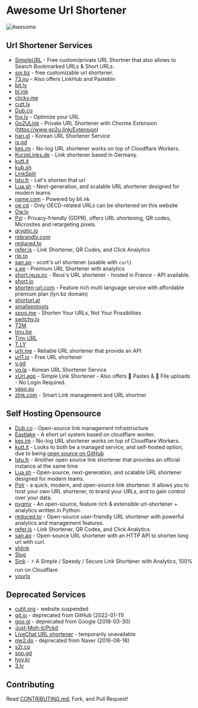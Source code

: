 # Awesome Url Shortener

<img src="https://awesome.re/badge.svg" alt="Awesome">

## Url Shortener Services

* [SimpleURL](https://simpleURL.tech) - Free custom/private URL Shortner that also allows to Search Bookmarked URLs & Short URLs.
* [sor.bz](https://sor.bz) - free customizable url shortener.
* [73.nu](https://shorturl.73.nu) - Also offers LinkHub and Pastebin
* [bit.ly](https://bitly.com)
* [bl.ink](https://www.bl.ink)
* [clicky.me](https://clicky.me)
* [cutt.ly](https://cutt.ly)
* [Dub.co](https://dub.co)
* [fox.ly](https://foxlyme.com/) - Optimize your URL
* [Go2ULink](https://go2u.link/) - Private URL Shortener with Chorme Extension (https://www.go2u.link/Extension)
* [han.gl](https://han.gl) - Korean URL Shortener Service
* [is.gd](https://is.gd)
* [kes.im](https://kes.im) - No-log URL shortener works on top of Cloudflare Workers.
* [KurzeLinks.de](https://kurzelinks.de) - Link shortener based in Germany.
* [kutt.it](https://kutt.it)
* [kub.sh](https://kub.sh)
* [LinkSplit](https://linksplit.io/url-shortener)
* [lstu.fr](https://lstu.fr/) - Let's shorten that url
* [Lua.sh](https://www.lua.sh) - Next-generation, and scalable URL shortener designed for modern teams
* [name.com](https://www.name.com/branded-url-shortener) - Powered by bli.nk
* [oe.cd](https://oe.cd/) - Only OECD-related URLs can be shortened on this website
* [Ow.ly](https://ow.ly)
* [Pxl](https://www.pxl.to/) - Privacy-friendly (GDPR), offers URL shortening, QR codes, Microsites and retargeting pixels.
* [qryptic.io](https://qryptic.io)
* [rebrandly.com](https://rebrandly.com)
* [reduced.to](https://reduced.to)
* [refer.is](https://refer.is/) - Link Shortener, QR Codes, and Click Analytics
* [rip.to](https://rip.to)
* [san.aq](https://san.aq) - scott's url shortener (usable with `curl`)
* [s.ee](https://s.ee) - Premium URL Shortener with analytics
* [short.reus.nc](https://short.reus.nc) - Reus's URL shortener - hosted in France - API available.
* [short.io](https://short.io)
* [shorten-url.com](https://shorten-url.com) - Feature rich multi language service with affordable premium plan (lyn.bz domain)
* [shorturl.at](https://www.shorturl.at)
* [smallseotools](https://smallseotools.com/url-shortener)
* [spoo.me](https://spoo.me/) - Shorten Your URLs, Not Your Possiblities
* [switchy.io](https://switchy.io)
* [T2M](https://t2mio.com)
* [tinu.be](https://tinu.be)
* [Tiny URL](https://tiny.cc)
* [T.LY](https://t.ly)
* [urlr.me](https://urlr.me/en) - Reliable URL shortener that provide an API
* [url1.io](https://url1.io) - Free URL shortener
* [v.gd](https://v.gd)
* [vo.la](https://vo.la/) - Korean URL Shortener Service
* [xUrl.app](https://xurl.app) - Simple Link Shortener - Also offers 📄 Pastes & 📁 File uploads - No Login Required.
* [yaso.su](https://yaso.su/)
* [zlnk.com](https://zlnk.com/) - Smart Link management and URL shortner

## Self Hosting Opensource

* [Dub.co](https://dub.co) - Open-source link management infrastructure
* [Eastlake](https://github.com/Likenttt/eastlake-cloudflare-worker-short-url) - A short url system based on cloudflare worker.
* [kes.im](https://kes.im) - No-log URL shortener works on top of Cloudflare Workers.
* [kutt.it](https://kutt.it) - Looks to both be a managed service, and self-hosted option, due to being [open source on GitHub](https://github.com/thedevs-network/kutt)
* [lstu.fr](https://framagit.org/fiat-tux/hat-softwares/lstu/) - Another open source link shortener that provides an official instance at the same time
* [Lua.sh](https://github.com/luadotsh/lua) - Open-source, next-generation, and scalable URL shortener designed for modern teams.
* [Polr](https://polrproject.org) - a quick, modern, and open-source link shortener. It allows you to host your own URL shortener, to brand your URLs, and to gain control over your data.
* [pygmy](https://github.com/amitt001/pygmy) - An open-source, feature rich & extensible url-shortener + analytics written in Python.
* [reduced.to](https://reduced.to) - Open-source user-friendly URL shortener with powerful analytics and management features.
* [refer.is](https://refer.is/) - Link Shortener, QR Codes, and Click Analytics
* [san.aq](https://github.com/neutronscott/sanaq) - Open-source URL shortener with an HTTP API to shorten long url with curl.
* [shlink](https://shlink.io)
* [Slug](https://github.com/pheralb/slug)
* [Sink](https://github.com/ccbikai/sink) - ⚡ A Simple / Speedy / Secure Link Shortener with Analytics, 100% run on Cloudflare.
* [yourls](https://yourls.org)

## Deprecated Services

* [cutit.org](https://cutit.org) - website suspended
* [git.io](https://git.io) - deprecated from GitHub (2022-01-11)
* [goo.gl](https://goo.gl) - deprecated from Google (2018-03-30)
* [Just-Moh-it/Pckd](https://github.com/Just-Moh-it/Pckd)
* [LiveChat URL shortener](https://www.livechatinc.com/url-shortener/) - temporarily unavailable
* [me2.do](https://me2.do) - deprecated from Naver (2016-08-18)
* [s2r.co](https://s2r.co)
* [soo.gd](https://soo.gd/)
* [hoy.kr](https://hoy.kr/)
* [3.ly](https://3.ly)

## Contributing

Read [CONTRIBUTING.md](https://github.com/738/awesome-url-shortener/blob/master/CONTRIBUTING.md), Fork, and Pull Request!
